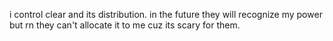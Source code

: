 i control clear and its distribution.  in the future they will recognize my power but rn they can't allocate it to me cuz its scary for them.
